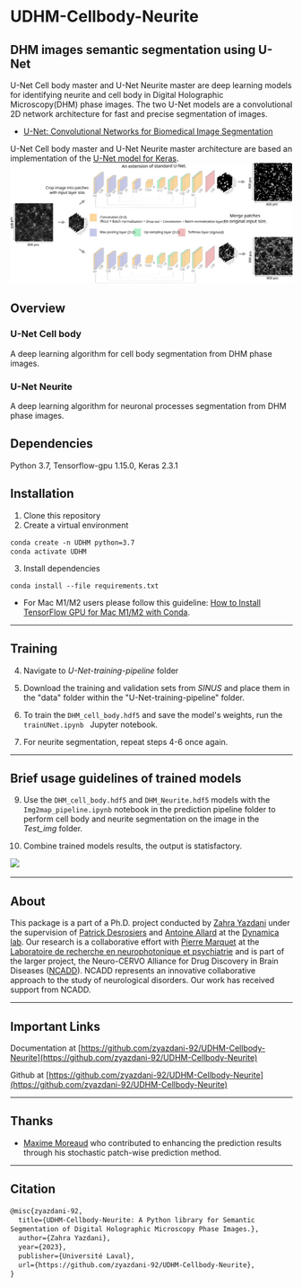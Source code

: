 # UDHM-Cellbody-Neurite
 ## DHM images semantic segmentation using U-Net
U-Net Cell body master and U-Net Neurite master are deep learning models for identifying neurite and cell body in Digital Holographic Microscopy(DHM) phase images. The two U-Net models are a convolutional 2D network architecture for fast and precise segmentation of images. 

* [U-Net: Convolutional Networks for Biomedical Image Segmentation](https://lmb.informatik.uni-freiburg.de/people/ronneber/u-net/)

U-Net Cell body master and U-Net Neurite master architecture are based an implementation of the [U-Net model for Keras](https://github.com/pietz/unet-keras).
![alt text](U-Net-models.svg "Logo Title Text 1")

## Overview

### U-Net Cell body 

A deep learning algorithm for cell body segmentation from DHM phase images. 


### U-Net Neurite 

A deep learning algorithm for neuronal processes segmentation from DHM phase images. 

## Dependencies
Python 3.7, Tensorflow-gpu 1.15.0, Keras 2.3.1

## Installation

1. Clone this repository
2. Create a virtual environment

```
conda create -n UDHM python=3.7
conda activate UDHM
```
3. Install dependencies
```
conda install --file requirements.txt
```
* For Mac M1/M2 users please follow this guideline: [How to Install TensorFlow GPU for Mac M1/M2 with Conda](https://www.youtube.com/watch?v=w2qlou7n7MA).

 ***
 ## Training 

4. Navigate to _U-Net-training-pipeline_ folder

5. Download the training and validation sets from _SINUS_ and place them in the "data" folder within the "U-Net-training-pipeline" folder.

6. To train the `DHM_cell_body.hdf5` and save the model's weights, run the ```trainUNet.ipynb ``` Jupyter notebook.

7. For neurite segmentation, repeat steps 4-6 once again.
****

## Brief usage guidelines of trained models

9. Use the `DHM_cell_body.hdf5`  and `DHM_Neurite.hdf5` models with the `Img2map_pipeline.ipynb` notebook in the prediction pipeline folder to perform cell body and neurite segmentation on the image in the _Test_img_ folder.

10. Combine trained models results, the output is statisfactory.

<img src="roc.svg" width="1200"/> 

***
## About
This package is a part of a Ph.D. project conducted by [Zahra Yazdani](https://github.com/zyazdani-92) under the supervision of [Patrick Desrosiers](https://github.com/pdesrosiers) and [Antoine Allard](https://github.com/antoineallard) at the [Dynamica lab](https://github.com/DynamicaLab). Our research is a collaborative effort with [Pierre Marquet](https://scholar.google.ca/citations?user=-hYR_owAAAAJ&hl=en&oi=sra) at the [Laboratoire de recherche en neurophotonique et psychiatrie](https://www.labrnp.ca/) and is part of the larger project, the Neuro-CERVO Alliance for Drug Discovery in Brain Diseases ([NCADD](https://www.neuro-cervo.org/)). NCADD represents an innovative collaborative approach to the study of neurological disorders. Our work has received support from NCADD.

***

## Important Links
Documentation at [https://github.com/zyazdani-92/UDHM-Cellbody-Neurite](https://github.com/zyazdani-92/UDHM-Cellbody-Neurite)

Github at [https://github.com/zyazdani-92/UDHM-Cellbody-Neurite](https://github.com/zyazdani-92/UDHM-Cellbody-Neurite)

***

## Thanks
* [Maxime Moreaud](https://www.ifpenergiesnouvelles.com/page/maxime-moreaud) who contributed to enhancing the prediction results through his stochastic patch-wise prediction method.

***

## Citation
```
@misc{zyazdani-92,
  title={UDHM-Cellbody-Neurite: A Python library for Semantic Segmentation of Digital Holographic Microscopy Phase Images.},
  author={Zahra Yazdani},
  year={2023},
  publisher={Université Laval},
  url={https://github.com/zyazdani-92/UDHM-Cellbody-Neurite},
}
```




